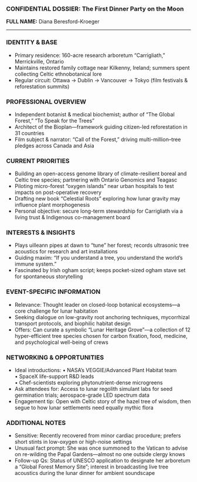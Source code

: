 ### CONFIDENTIAL DOSSIER: The First Dinner Party on the Moon

**FULL NAME:** Diana Beresford-Kroeger

---
### IDENTITY & BASE
- Primary residence: 160-acre research arboretum “Carrigliath,” Merrickville, Ontario
- Maintains restored family cottage near Kilkenny, Ireland; summers spent collecting Celtic ethnobotanical lore
- Regular circuit: Ottawa → Dublin → Vancouver → Tokyo (film festivals & reforestation summits)

### PROFESSIONAL OVERVIEW
- Independent botanist & medical biochemist; author of “The Global Forest,” “To Speak for the Trees”
- Architect of the Bioplan—framework guiding citizen-led reforestation in 31 countries
- Film subject & narrator: “Call of the Forest,” driving multi-million–tree pledges across Canada and Asia

### CURRENT PRIORITIES
- Building an open-access genome library of climate-resilient boreal and Celtic tree species; partnering with Ontario Genomics and Teagasc
- Piloting micro-forest “oxygen islands” near urban hospitals to test impacts on post-operative recovery
- Drafting new book “Celestial Roots” exploring how lunar gravity may influence plant morphogenesis
- Personal objective: secure long-term stewardship for Carrigliath via a living trust & Indigenous co-management board

### INTERESTS & INSIGHTS
- Plays uilleann pipes at dawn to “tune” her forest; records ultrasonic tree acoustics for research and art installations
- Guiding maxim: “If you understand a tree, you understand the world’s immune system.”
- Fascinated by Irish ogham script; keeps pocket-sized ogham stave set for spontaneous storytelling

### EVENT-SPECIFIC INFORMATION
- Relevance: Thought leader on closed-loop botanical ecosystems—a core challenge for lunar habitation
- Seeking dialogue on low-gravity root anchoring techniques, mycorrhizal transport protocols, and biophilic habitat design
- Offers: Can curate a symbolic “Lunar Heritage Grove”—a collection of 12 hyper-efficient tree species chosen for carbon fixation, food, medicine, and psychological well-being of crews

### NETWORKING & OPPORTUNITIES
- Ideal introductions: 
  • NASA’s VEGGIE/Advanced Plant Habitat team  
  • SpaceX life-support R&D leads  
  • Chef-scientists exploring phytonutrient-dense microgreens
- Ask attendees for: Access to lunar regolith simulant labs for seed germination trials; aerospace-grade LED spectrum data
- Engagement tip: Open with Celtic story of the hazel tree of wisdom, then segue to how lunar settlements need equally mythic flora

### ADDITIONAL NOTES
- Sensitive: Recently recovered from minor cardiac procedure; prefers short stints in low-oxygen or high-noise settings
- Unusual fact prompt: She was once summoned to the Vatican to advise on re-wilding the Papal Gardens—almost no one outside clergy knows
- Follow-up Qs: Status of UNESCO application to designate her arboretum a “Global Forest Memory Site”; interest in broadcasting live tree acoustics during the lunar dinner for ambient soundscape